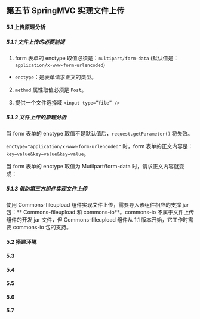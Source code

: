 ## 第五节 SpringMVC 实现文件上传


#### 5.1 上传原理分析

##### 5.1.1 文件上传的必要前提

1. form 表单的 enctype 取值必须是：`multipart/form-data`
(默认值是：`application/x-www-form-urlencoded`)
  * `enctype`：是表单请求正文的类型。

2. `method` 属性取值必须是 `Post`。

3. 提供一个文件选择域 `<input type=”file” />`


##### 5.1.2 文件上传的原理分析

当 form 表单的 enctype 取值不是默认值后，`request.getParameter()` 将失效。

`enctype="application/x-www-form-urlencoded"` 时，form 表单的正文内容是：`key=value&key=value&key=value`。

当 form 表单的 enctype 取值为 Mutilpart/form-data 时，请求正文内容就变成：






##### 5.1.3 借助第三方组件实现文件上传

使用 Commons-fileupload 组件实现文件上传，需要导入该组件相应的支撑 jar 包：** Commons-fileupload 和 commons-io**。commons-io 不属于文件上传组件的开发 jar 文件，但 Commons-fileupload 组件从 1.1 版本开始，它工作时需要 commons-io 包的支持。


#### 5.2 搭建环境



 
  
#### 5.3 

    
#### 5.4 

#### 5.5 

#### 5.6   

  
      
#### 5.7                         
     